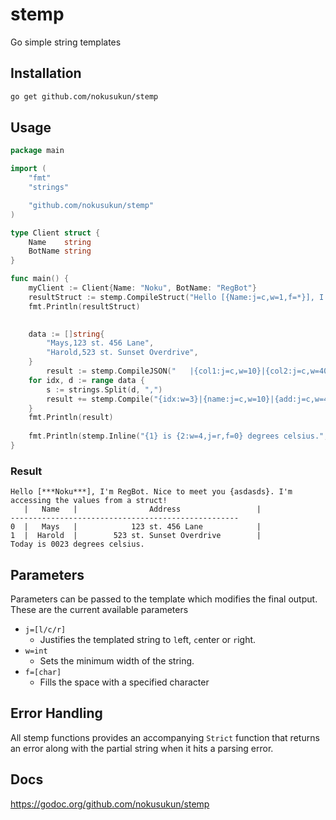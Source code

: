# stemp
Go simple string templates

## Installation
```bash
go get github.com/nokusukun/stemp
```

## Usage
```go
package main

import (
	"fmt"
	"strings"

	"github.com/nokusukun/stemp"
)

type Client struct {
	Name    string
	BotName string
}

func main() {
	myClient := Client{Name: "Noku", BotName: "RegBot"}
	resultStruct := stemp.CompileStruct("Hello [{Name:j=c,w=1,f=*}], I'm {BotName}. Nice to meet you {asdasds}. I'm accessing the values from a struct!", myClient)
   	fmt.Println(resultStruct)
    

	data := []string{
		"Mays,123 st. 456 Lane",
		"Harold,523 st. Sunset Overdrive",
	}
    	result := stemp.CompileJSON("   |{col1:j=c,w=10}|{col2:j=c,w=40}|\n---------------------------------------------------\n", `{"col1": "Name", "col2": "Address"}`)
	for idx, d := range data {
		s := strings.Split(d, ",")
		result += stemp.Compile("{idx:w=3}|{name:j=c,w=10}|{add:j=c,w=40}|\n", map[string]interface{}{"idx": idx, "name": s[0], "add": s[1]})
	}
	fmt.Println(result)
	
	fmt.Println(stemp.Inline("{1} is {2:w=4,j=r,f=0} degrees celsius.", "Today", 23))
}

```

### Result
```
Hello [***Noku***], I'm RegBot. Nice to meet you {asdasds}. I'm accessing the values from a struct!
   |   Name   |                Address                 |
---------------------------------------------------
0  |   Mays   |            123 st. 456 Lane            |
1  |  Harold  |        523 st. Sunset Overdrive        |
Today is 0023 degrees celsius.
```

## Parameters
Parameters can be passed to the template which modifies the final output.
These are the current available parameters
* `j=[l/c/r]`
    * Justifies the templated string to `l`eft, `c`enter or `r`ight.
* `w=int`
    * Sets the minimum width of the string.
* `f=[char]`
  * Fills the space with a specified character

## Error Handling
All stemp functions provides an accompanying `Strict` function that returns an error along with the partial string when it hits a parsing error. 

## Docs
https://godoc.org/github.com/nokusukun/stemp
